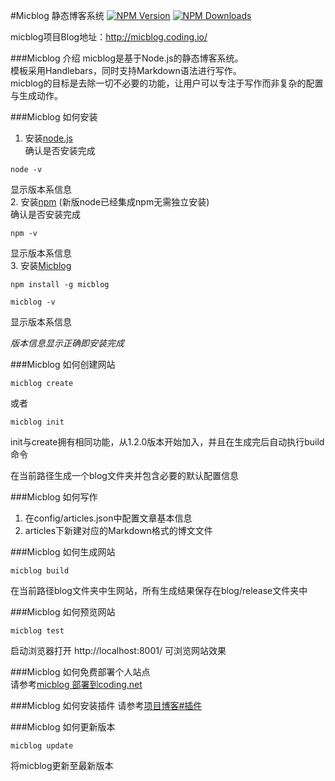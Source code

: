 #Micblog 静态博客系统
[![NPM Version](http://img.shields.io/npm/v/micblog.svg?style=flat)](https://www.npmjs.org/package/micblog)
[![NPM Downloads](https://img.shields.io/npm/dm/micblog.svg?style=flat)](https://www.npmjs.org/package/micblog)


micblog项目Blog地址：<http://micblog.coding.io/>   


###Micblog 介绍
micblog是基于Node.js的静态博客系统。  
模板采用Handlebars，同时支持Markdown语法进行写作。  
micblog的目标是去除一切不必要的功能，让用户可以专注于写作而非复杂的配置与生成动作。  


###Micblog 如何安装
1. 安装[node.js](http://nodejs.org/)    
确认是否安装完成   
```
node -v
```   
显示版本系信息   
2. 安装[npm](https://www.npmjs.com/) (新版node已经集成npm无需独立安装)   
确认是否安装完成   
```
npm -v
```   
显示版本系信息  
3. 安装[Micblog](http://micblog.coding.io/)   
```
npm install -g micblog
```   
```
micblog -v
```   
显示版本系信息  

_版本信息显示正确即安装完成_

###Micblog 如何创建网站  
```
micblog create
```
或者   
```
micblog init
```   
init与create拥有相同功能，从1.2.0版本开始加入，并且在生成完后自动执行build命令   

在当前路径生成一个blog文件夹并包含必要的默认配置信息   

###Micblog 如何写作  
1. 在config/articles.json中配置文章基本信息
2. articles下新建对应的Markdown格式的博文文件

###Micblog 如何生成网站  
```
micblog build
```   
在当前路径blog文件夹中生网站，所有生成结果保存在blog/release文件夹中   

###Micblog 如何预览网站  
```
micblog test
```   
启动浏览器打开 http://localhost:8001/ 可浏览网站效果   

###Micblog 如何免费部署个人站点  
请参考[micblog 部署到coding.net](http://micblog.coding.io/articles/micblogDeploy.html)   

###Micblog 如何安装插件
请参考[项目博客#插件](http://micblog.coding.io/tags.html#%E6%8F%92%E4%BB%B6)   

###Micblog 如何更新版本     
```
micblog update
```  
将micblog更新至最新版本   
